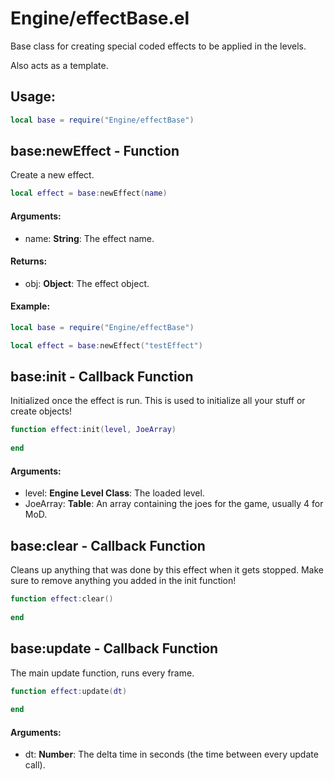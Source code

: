 # Engine/effectBase.el
Base class for creating special coded effects to be applied in the levels.

Also acts as a template.

## Usage:
```lua
local base = require("Engine/effectBase")
```

## base:newEffect - **Function**
Create a new effect.
```lua
local effect = base:newEffect(name)
```
#### Arguments:
* name: **String**: The effect name.

#### Returns:
* obj: **Object**: The effect  object.

#### Example:
```lua
local base = require("Engine/effectBase")

local effect = base:newEffect("testEffect")
```

## base:init - **Callback Function**
Initialized once the effect is run.
This is used to initialize all your stuff or create objects!
```lua
function effect:init(level, JoeArray)
  
end
```
#### Arguments:
* level: **Engine Level Class**: The loaded level.
* JoeArray: **Table**: An array containing the joes for the game, usually 4 for MoD.

## base:clear - **Callback Function**
Cleans up anything that was done by this effect when it gets stopped.
Make sure to remove anything you added in the init function!
```lua
function effect:clear()
  
end
```

## base:update - **Callback Function**
The main update function, runs every frame.
```lua
function effect:update(dt)
  
end
```
#### Arguments:
* dt: **Number**: The delta time in seconds (the time between every update call).
